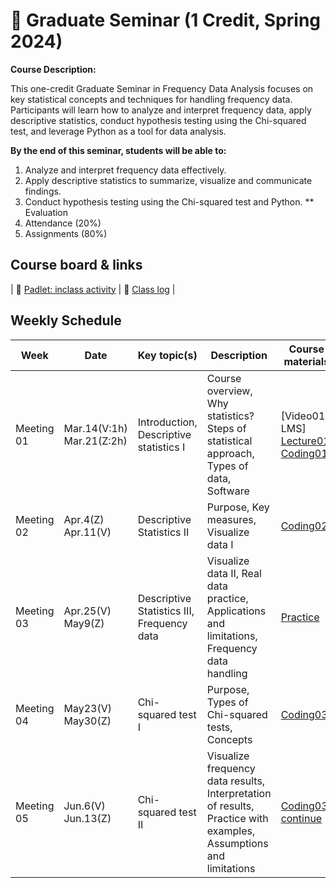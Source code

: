 # 🌿 Graduate Seminar (1 Credit, Spring 2024)

**Course Description:**

This one-credit Graduate Seminar in Frequency Data Analysis focuses on key statistical concepts and techniques for handling frequency data. Participants will learn how to analyze and interpret frequency data, apply descriptive statistics, conduct hypothesis testing using the Chi-squared test, and leverage Python as a tool for data analysis.

**By the end of this seminar, students will be able to:**

1. Analyze and interpret frequency data effectively.
2. Apply descriptive statistics to summarize, visualize and communicate findings.
3. Conduct hypothesis testing using the Chi-squared test and Python.
** Evaluation
1. Attendance (20%)
2. Assignments (80%)
   
## Course board & links
| 🌱 [Padlet: inclass activity](https://padlet.com/mirankim316/S24Corpus) | 🌱 [Class log](https://github.com/MK316/Spring2024/blob/main/log-seminar.md) |

## Weekly Schedule

|Week|Date | Key topic(s)|Description|Course materials|Suppl.|
|--|--|--|--|--|--|
|Meeting 01|Mar.14(V:1h)<br>Mar.21(Z:2h)|Introduction, <br>Descriptive statistics I|Course overview, Why statistics? Steps of statistical approach, Types of data, Software|[Video01 LMS]<br>[Lecture01](https://github.com/MK316/Spring2024/blob/main/Seminar/data/S24_Seminar_Part01_0321.pdf),<br>[Coding01](https://github.com/MK316/Spring2024/blob/main/Seminar/Seminar01A.ipynb)|[dataformat](https://github.com/MK316/Spring2024/blob/main/Seminar/dataformat.md)|
|Meeting 02|Apr.4(Z)<br>Apr.11(V)|Descriptive Statistics II|Purpose, Key measures, Visualize data I|[Coding02](https://github.com/MK316/Spring2024/blob/main/Seminar/Seminar01B.ipynb)|[dataframe](https://github.com/MK316/Coding4ET/blob/main/Lessons/Lesson07a.md)|
|Meeting 03|Apr.25(V)<br>May9(Z)|Descriptive Statistics III, Frequency data|Visualize data II, Real data practice, Applications and limitations, Frequency data handling|[Practice](https://github.com/MK316/Spring2024/blob/main/Seminar/Seminar01C.ipynb)||
|Meeting 04|May23(V)<br>May30(Z)|Chi-squared test I|Purpose, Types of Chi-squared tests, Concepts|[Coding03](https://github.com/MK316/Spring2024/blob/main/Seminar/Chi_squared01.ipynb)|🔴[Dataframe](https://github.com/MK316/Coding4ET/blob/main/Lessons/Lesson07a.md)|
|Meeting 05|Jun.6(V)<br>Jun.13(Z)|Chi-squared test II|Visualize frequency data results, Interpretation of results, Practice with examples, Assumptions and limitations|[Coding03: continue](https://github.com/MK316/Spring2024/blob/main/Seminar/Chi_squared01.ipynb)||

